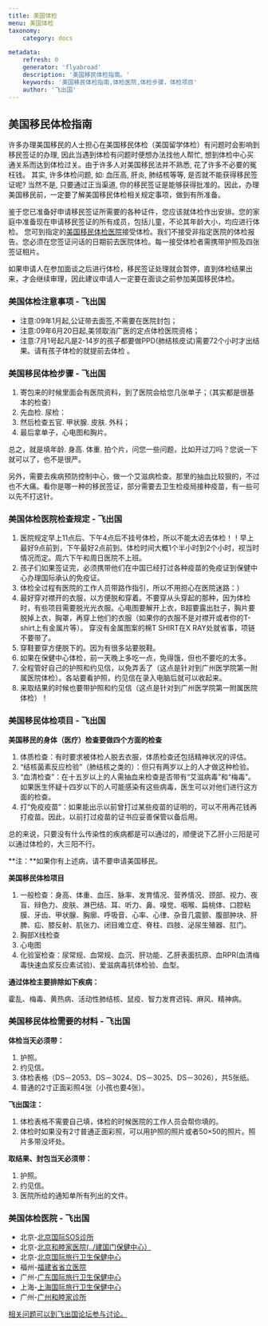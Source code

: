 ```yaml
---
title: 美国体检
menu: 美国体检
taxonomy:
    category: docs

metadata:
    refresh: 0
    generator: 'flyabroad'
    description: '美国移民体检指南。'
    keywords: '美国移民体检指南,体检医院,体检步骤，体检项目'
    author: '飞出国'
---
```


## 美国移民体检指南

许多办理美国移民的人士担心在美国移民体检（美国留学体检）有问题时会影响到移民签证的办理, 因此当遇到体检有问题时便想办法找他人帮忙, 想到体检中心买通关系而达到体检过关。由于许多人对美国移民法并不熟悉, 花了许多不必要的冤枉钱。 其实, 许多体检问题, 如: 血压高, 肝炎, 肺结核等等, 是否就不能获得移民签证呢? 当然不是, 只要通过正当渠道, 你的移民签证是能够获得批准的。因此，办理美国移民前，一定要了解美国移民体检相关规定事项，做到有所准备。

鉴于您已准备好申请移民签证所需要的各种证件，您应该就体检作出安排。您的家庭中准备现在申请移民签证的所有成员，包括儿童，不论其年龄大小，均应进行体检。 您可到指定的[美国移民体检医院](http://bbs.fcgvisa.com/t/topic/15277?target=_blank)接受体检。我们不接受非指定医院的体检报告。您必须在您签证问话的日期前去医院体检。每一接受体检者需携带护照及四张签证相片。

如果申请人在参加面谈之后进行体检，移民签证处理就会暂停，直到体检结果出来，才会继续审理，因此建议申请人一定要在面谈之前参加美国移民体检。

### 美国体检注意事项 - 飞出国

- 注意:09年1月起,公证带去面签,不需要在医院封包；
- 注意:09年6月20日起,美领取消广医的定点体检医院资格；
- 注意:7月1号起凡是2-14岁的孩子都要做PPD(肺结核皮试)需要72个小时才出结果。请有孩子体检的就提前去体检 。

### 美国移民体检步骤 - 飞出国 ###

1. 寄包来的时候里面会有医院资料，到了医院会给您几张单子；（其实都是很基本的检查）
2. 先血检. 尿检：
3. 然后检查五官. 甲状腺. 皮肤. 外科；
4. 最后拿单子，心电图和胸片。

总之，就是填年龄. 身高. 体重. 拍个片，问您一些问题，比如开过刀吗？您说一下就可以了，也不是很严。

另外，需要去疾病预防控制中心，做一个艾滋病检查。那里的抽血比较狠的，不过也不大痛。看你是哪一种的移民签证，部分需要去卫生检疫局接种疫苗，有一些可以先不打这针。

### 美国体检医院检查规定 - 飞出国 ###

1. 医院规定早上11点后、下午4点后不挂号体检，所以不能太迟去体检！！早上最好9点前到，下午最好2点前到。体检时间大概1个半小时到2个小时，视当时情况而定。周六下午和周日医院不上班。 
2. 孩子们如果签证完，必须携带他们在中国已经打过各种疫苗的免疫证到保健中心办理国际承认的免疫证。 
3. 体检全过程有医院的工作人员带路作指引，所以不用担心在医院迷路：） 
4. 最好穿对襟开的衣服，以方便脱和穿着。不要穿从头穿起的那种，因为体检时，有些项目需要脱光光衣服。心电图要解开上衣，B超要露出肚子，胸片要脱掉上衣，胸罩，再穿上他们的衣服（如果你的衣服不是对襟开或者你的T-shirt上有金属片等）。 穿没有金属图案的棉T SHIRT在X RAY处就省事，项链不要带了。
5. 穿鞋要穿方便脱下的。因为有很多站要脱鞋。 
6. 如果在保健中心体检，前一天晚上多吃一点，免得饿，但也不要吃的太多。 
7. 全程管好自己的护照和约见信，以免弄丢了（这点是针对到广州医学院第一附属医院体检）。各站要看护照，约见信在录入电脑后就可以收起来。 
8. 来取结果的时候也要带护照和约见信（这点是针对到广州医学院第一附属医院体检）！

### 美国移民体检项目 - 飞出国 ###

**美国移民的身体（医疗）检查要做四个方面的检查**

1. 体质检查：有时要求被体检人脱去衣服，体质检查还包括精神状况的评估。
2. “结核菌素反应检验”（肺结核之类的）：但只有两岁以上的人才做这种检验。
3. “血清检查”：在十五岁以上的人需抽血来检查是否带有“艾滋病毒”和“梅毒”。如果医生怀疑十四岁以下的人可能感染有这些病毒，医生可以对他们进行这方面的检查。
4. 打“免疫疫苗”：如果能出示以前曾打过某些疫苗的证明的，可以不用再花钱再打疫苗。因此，以前打过疫苗的证书应妥善保管以备后用。

总的来说，只要没有什么传染性的疾病都是可以通过的，顺便说下乙肝小三阳是可以通过体检的，大三阳不行。

**注：**如果你有上述病，请不要申请美国移民。

**美国移民体检项目**

1. 一般检查：身高、体重、血压、脉率、发育情况、营养情况、颈部、视力、夜盲、辩色力、皮肤、淋巴结、耳、听力、鼻、嗅觉、咽喉、扁桃体、口腔粘膜、牙齿、甲状腺、胸廓、呼吸音、心率、心律、杂音几震颤、腹部肿块、肝脾、疝、膝反射、肌张力、闭目难立症、脊柱、四肢、泌尿生殖器、肛门。 
2. 胸部X线检查 
3. 心电图 
4. 化验室检查：尿常规、血常规、血沉、肝功能、乙肝表面抗原、血RPR(血清梅毒快速血浆反应素试验)、爱滋病毒抗体检验、血型。 

**通过体检主要排除如下疾病：**

霍乱、梅毒、黄热病、活动性肺结核、鼠疫、智力发育迟钝、麻风、精神病。 

### 美国移民体检需要的材料 - 飞出国 ###

**体检当天必须带：**

1. 护照。
2. 约见信。
3. 体检表格（DS－2053、DS－3024、DS－3025、DS－3026），共5张纸。 
4. 普通的2寸正面彩照4张（小孩也要4张）。 

**飞出国注：**

1. 体检表格不需要自己填，体检的时候医院的工作人员会帮你填的。
2. 体检时如果没有2寸普通正面彩照，可以用护照的照片或者50×50的照片。照片多带没坏处。 

**取结果、封包当天必须带：**

1. 护照。 
2. 约见信。 
3. 医院所给的通知单所有列出的文件。


### 美国体检医院 - 飞出国

- 北京-[北京国际SOS诊所](../bj/bisosc)
- 北京-[北京和睦家医院(../建国门保健中心）](../bj/bufhawc)
- 北京-[北京国际旅行卫生保健中心](../bj/bithc)
- 福州-[福建省省立医院](../fz/fph)
- 广州-[广东国际旅行卫生保健中心](../gz/gdithc)
- 上海-[上海国际旅行卫生保健中心](../sh/shithc)
- 广州-[广州和睦家诊所](../gz/gzufc)


[相关问题可以到飞出国论坛参与讨论。](http://bbs.fcgvisa.com/t/15283?target=_blank)
